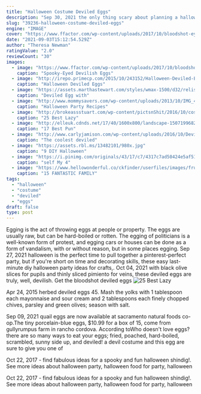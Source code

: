 ```yaml
---
title: "Halloween Costume Deviled Eggs"
description: "Sep 30, 2021 the only thing scary about planning a halloween party should be the amazing decorations! that's why we've rounded up these frightfully fun and easy-to-make halloween appetizers. Whether you're throwing a costume party for your kids or having a monster mash cocktail party with friends, you'll be the greatest host ever by making some of these delightful halloween"
slug: "39236-halloween-costume-deviled-eggs"
engine: "IMAGE"
cover: "https://www.ffactor.com/wp-content/uploads/2017/10/bloodshot-eyes.jpg"
date: "2021-09-03T15:12:54.529Z"
author: "Theresa Newman"
ratingValue: "2.0"
reviewCount: "30"
images:
  - image: "https://www.ffactor.com/wp-content/uploads/2017/10/bloodshot-eyes.jpg"
    caption: "Spooky-Eyed Devilish Eggs"
  - image: "http://irepo.primecp.com/2015/10/243152/Halloween-Deviled-Eggs_ExtraLarge1000_ID-1268491.jpg?v=1268491"
    caption: "Halloween Deviled Eggs"
  - image: "https://assets.marthastewart.com/styles/wmax-1500/d32/relish-deviled-eggs-3012-d112808/relish-deviled-eggs-3012-d112808_horiz.jpg?itok=EpUfhPar"
    caption: "Deviled Egg with"
  - image: "http://www.mommysavers.com/wp-content/uploads/2013/10/IMG_4845-1024x682.jpg"
    caption: "Halloween Party Recipes"
  - image: "http://brokeassstuart.com/wp-content/pictsnShit/2016/10/costume-deviled-egg.jpg"
    caption: "25 Best Lazy"
  - image: "http://elleuk.cdnds.net/17/40/1600x800/landscape-1507199682-halloween-pun-costumes.jpg"
    caption: "17 Best Pun"
  - image: "http://www.carlyjamison.com/wp-content/uploads/2016/10/Deviled-Eggs.jpg"
    caption: "The coolest deviled"
  - image: "https://assets.rbl.ms/13482101/980x.jpg"
    caption: "9 DIY Halloween"
  - image: "https://i.pinimg.com/originals/43/17/c7/4317c7ad50424e5af51a4ca16d5fb95a.jpg"
    caption: "self My 4"
  - image: "https://www.hellowonderful.co/ckfinder/userfiles/images/fruit-basket-halloween-costume.png"
    caption: "15 FANTASTIC FAMILY"
tags:
  - "halloween"
  - "costume"
  - "deviled"
  - "eggs"
draft: false
type: post
---
```


Egging is the act of throwing eggs at people or property. The eggs are usually raw, but can be hard-boiled or rotten. The egging of politicians is a well-known form of protest, and egging cars or houses can be done as a form of vandalism, with or without reason, but in some places egging. Sep 27, 2021 halloween is the perfect time to pull together a pinterest-perfect party, but if you're short on time and decorating skills, these easy last-minute diy halloween party ideas for crafts,. Oct 04, 2021 with black olive slices for pupils and thinly sliced pimiento for veins, these deviled eggs are truly, well, devilish. Get the bloodshot deviled eggs
![25 Best Lazy](http://brokeassstuart.com/wp-content/pictsnShit/2016/10/costume-deviled-egg.jpg "25 Best Lazy")

Apr 24, 2015 herbed deviled eggs 45. Mash the yolks with 1 tablespoon each mayonnaise and sour cream and 2 tablespoons each finely chopped chives, parsley and green olives; season with salt.
<!--inArticleAds-->

<!--galleryOne-->

Sep 09, 2021 quail eggs are now available at sacramento natural foods co-op.The tiny porcelain-blue eggs, $10.99 for a box of 15, come from gullyrumpus farm in rancho cordova. According toWho doesn't love eggs? there are so many ways to eat your eggs; fried, poached, hard-boiled, scrambled, sunny side up, and deviled! a devil costume and this egg are sure to give you one of
<!--inArticleAds-->

<!--galleryTwo-->

Oct 22, 2017 - find fabulous ideas for a spooky and fun halloween shindig!. See more ideas about halloween party, halloween food for party, halloween
<!--galleryThree-->

Oct 22, 2017 - find fabulous ideas for a spooky and fun halloween shindig!. See more ideas about halloween party, halloween food for party, halloween